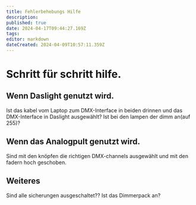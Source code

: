 ```yaml
---
title: Fehlerbehebungs Hilfe
description: 
published: true
date: 2024-04-17T09:44:27.169Z
tags: 
editor: markdown
dateCreated: 2024-04-09T10:57:11.359Z
---
```


# Schritt für schritt hilfe.
## Wenn Daslight genutzt wird.
Ist das kabel vom Laptop zum DMX-Interface in beiden drinnen und das DMX-Interface in Daslight ausgewählt?
Ist bei den lampen der dimm an(auf 255)?
## Wenn das Analogpult genutzt wird.
Sind mit den knöpfen die richtigen DMX-channels ausgewählt und mit den fadern hoch geschoben.
## Weiteres
Sind alle sicherungen ausgeschaltet??
Ist das Dimmerpack an?